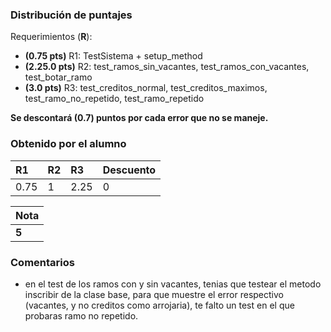﻿### Distribución de puntajes

Requerimientos (**R**):

* **(0.75 pts)** R1: TestSistema + setup_method
* **(2.25.0 pts)** R2: test_ramos_sin_vacantes, test_ramos_con_vacantes, test_botar_ramo
* **(3.0 pts)** R3: test_creditos_normal, test_creditos_maximos, test_ramo_no_repetido, test_ramo_repetido

**Se descontará (0.7) puntos por cada error que no se maneje.**

### Obtenido por el alumno
| R1 | R2 | R3 | Descuento |
|:---|:---|:---|:---|
| 0.75 | 1 | 2.25 | 0 | 

| Nota |
|:-----|
| **5** |

### Comentarios

* en el test de los ramos con y sin vacantes, tenias que testear el metodo inscribir de la clase base, para que muestre
el error respectivo (vacantes, y no creditos como arrojaria), te falto un test en el que probaras ramo no repetido.
